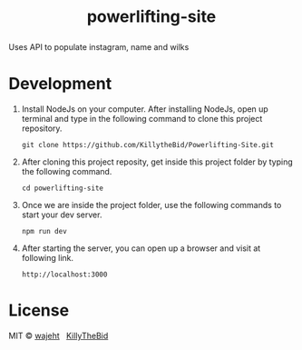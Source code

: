 # <p align="center">powerlifting-site</p>

Uses API to populate instagram, name and wilks

# Development
1. Install NodeJs on your computer. After installing NodeJs, open up terminal and type in the following command to clone this project repository.
    ````
    git clone https://github.com/KillytheBid/Powerlifting-Site.git
    ````
2. After cloning this project reposity, get inside this project folder by typing the following command.
    ````
    cd powerlifting-site
    ````
3. Once we are inside the project folder, use the following commands to start your dev server.
    ````
    npm run dev
    ````
4. After starting the server, you can open up a browser and visit at following link.
   ````
   http://localhost:3000
   ````

# License

MIT © [wajeht](https://github.com/wajeht) ‏‎ ‎‏‎ 
[KillyTheBid](https://github.com/KillyTheBid)